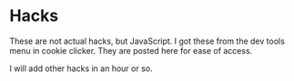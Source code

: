 # Hacks
These are not actual hacks, but JavaScript.  I got these from the dev tools menu in cookie clicker.  They are posted here for ease of access.

I will add other hacks in an hour or so.
